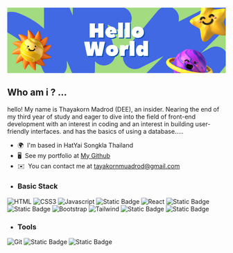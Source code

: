 ![headerImage](/hello.png)


Who am i ? ...
-----------------------------

hello! My name is Thayakorn Madrod (DEE), an insider. Nearing the end of my third year of study and eager to dive into the field of front-end development with an interest in coding and an interest in building user-friendly interfaces. and has the basics of using a database.....

*   🌍  I'm based in HatYai Songkla Thailand
*   🖥️  See my portfolio at [My Github](https://rusdeexii.github.io/Portfolio/)
*   ✉️  You can contact me at [tayakornmuadrod@gmail.com](mailto:tayakornmuadrod@gmail.com)
*   ### Basic Stack
![HTML](https://img.shields.io/badge/HTML5-E34F26?style=for-the-badge&logo=html5&logoColor=white)
![CSS3](https://img.shields.io/badge/CSS3-1572B6?style=for-the-badge&logo=css3&logoColor=white)
![Javascript](https://img.shields.io/badge/Javascript-F0DB4F?style=for-the-badge&labelColor=black&logo=javascript&logoColor=F0DB4F)
![Static Badge](https://img.shields.io/badge/PHP-963ECB?style=for-the-badge&logo=php&logoColor=FFFFFF&labelColor=black&color=963ECB)
![React](https://img.shields.io/badge/-React-61DBFB?style=for-the-badge&labelColor=black&logo=react&logoColor=61DBFB)
![Static Badge](https://img.shields.io/badge/NODE.JS-61A840?style=for-the-badge&logo=NODE.JS&logoColor=FFFFFF&labelColor=black&color=61A840)
![Static Badge](https://img.shields.io/badge/EXPRESS.JS-EADE21?style=for-the-badge&logo=EXPRESS&logoColor=FFFFFF&labelColor=black&color=EADE21)
![Bootstrap](https://img.shields.io/badge/Bootstrap-563D7C?style=for-the-badge&logo=bootstrap&logoColor=white)
![Tailwind](https://img.shields.io/badge/Tailwind_CSS-092749?style=for-the-badge&logo=tailwindcss&logoColor=06B6D4&labelColor=000000)
![Static Badge](https://img.shields.io/badge/MYSQL-F3F2F0?style=for-the-badge&logo=MYSQL&logoColor=black&labelColor=F3F2F0&color=black)
![Static Badge](https://img.shields.io/badge/PostgreSQL-F3F2F0?style=for-the-badge&logo=PostgreSQL&logoColor=458BF1&labelColor=F3F2F0&color=black)




*   ### Tools 
![Git](https://img.shields.io/badge/Git-F05032?style=for-the-badge&logo=git&logoColor=white)
![Static Badge](https://img.shields.io/badge/DOCKER-2BA3DF?style=for-the-badge&logo=DOCKER&logoColor=FFFFFF&labelColor=black&color=2BA3DF)
![Static Badge](https://img.shields.io/badge/POSTMAN-F48618?style=for-the-badge&logo=POSTMAN&logoColor=FFFFFF&labelColor=F48618&color=F48618)



           
